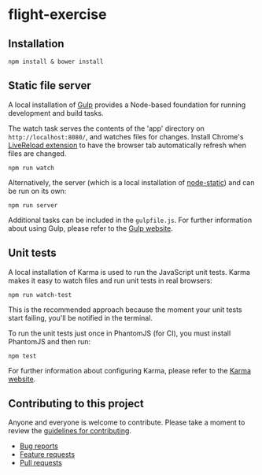 # flight-exercise

## Installation

```
npm install & bower install
```


## Static file server

A local installation of [Gulp](http://gulpjs.com) provides a Node-based
foundation for running development and build tasks.

The watch task serves the contents of the 'app' directory on
`http://localhost:8080/`, and watches files for changes. Install Chrome's
[LiveReload extension](https://chrome.google.com/webstore/detail/livereload/jnihajbhpnppcggbcgedagnkighmdlei)
to have the browser tab automatically refresh when files are changed.

```
npm run watch
```

Alternatively, the server (which is a local installation of
[node-static](https://github.com/cloudhead/node-static/)) and can be run on its
own:

```
npm run server
```

Additional tasks can be included in the `gulpfile.js`. For further information
about using Gulp, please refer to the [Gulp website](http://gulpjs.com/).


## Unit tests

A local installation of Karma is used to run the JavaScript unit tests.
Karma makes it easy to watch files and run unit tests in real browsers:

```
npm run watch-test
```

This is the recommended approach because the moment your unit tests start
failing, you'll be notified in the terminal.

To run the unit tests just once in PhantomJS (for CI), you must install
PhantomJS and then run:

```
npm test
```

For further information about configuring Karma, please refer to the [Karma
website](http://karma-runner.github.io/).


## Contributing to this project

Anyone and everyone is welcome to contribute. Please take a moment to
review the [guidelines for contributing](CONTRIBUTING.md).

* [Bug reports](CONTRIBUTING.md#bugs)
* [Feature requests](CONTRIBUTING.md#features)
* [Pull requests](CONTRIBUTING.md#pull-requests)
